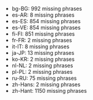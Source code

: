 - bg-BG: 992 missing phrases
- es-AR: 8 missing phrases
- es-ES: 854 missing phrases
- es-VE: 854 missing phrases
- fi-FI: 851 missing phrases
- fr-FR: 2 missing phrases
- it-IT: 8 missing phrases
- ja-JP: 13 missing phrases
- ko-KR: 2 missing phrases
- nl-NL: 2 missing phrases
- pl-PL: 2 missing phrases
- ru-RU: 75 missing phrases
- zh-Hans: 2 missing phrases
- zh-Hant: 1150 missing phrases
